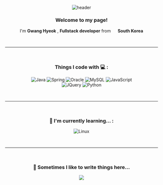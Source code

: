 <div align="center"> 
  
![header](https://capsule-render.vercel.app/api?type=waving&height=240&text=Hi%20there%20👋&fontAlign=75&fontAlignY=40&color=gradient)

</div>

<div align="center">

### Welcome to my page!   

I'm **Gwang Hyeok**
, **Fullstack developer**
from <img src="https://emojipedia-us.s3.dualstack.us-west-1.amazonaws.com/thumbs/120/joypixels/340/flag-south-korea_1f1f0-1f1f7.png" width="15" />
**South Korea**

</div>

<br>
<hr>
<br>

<div align="center">

  ### Things I code with :computer: :
  ![Java](https://img.shields.io/badge/java-%23ffa500.svg?style=for-the-badge&logo=java&logoColor=white)
  ![Spring](https://img.shields.io/badge/spring-%23D81159.svg?style=for-the-badge&logo=spring&logoColor=white)
  ![Oracle](https://img.shields.io/badge/Oracle-%2321838?style=for-the-badge&logo=oracle&logoColor=white) 
  ![MySQL](https://img.shields.io/badge/mysql-%238F2D56.svg?style=for-the-badge&logo=mysql&logoColor=white)
  ![JavaScript](https://img.shields.io/badge/javascript-%23e85a71.svg?style=for-the-badge&logo=javascript&logoColor=white) <br>
  ![JQuery](https://img.shields.io/badge/jQuery-%234ea1d3.svg?style=for-the-badge&logo=jQuery&logoColor=white)
  ![Python](https://img.shields.io/badge/Python-%233776AB.svg?style=for-the-badge&logo=Python&logoColor=white) <br>
  
  
</div>

<br>
<hr>
<br>

<div align="center">

  ### 🌱 I'm currently learning... :
  ![Linux](https://img.shields.io/badge/Linux-%23454552.svg?style=for-the-badge&logo=Linux&logoColor=white)

</div>

<br>
<hr>
<br>

<div align="center">

  ### 💬 Sometimes I like to write things here...
  <a href="https://blog.naver.com/blacksocks93/"><img src="https://img.shields.io/badge/-My%20Blog-17bf63?&style=for-the-badge&logo=blog&logoColor=black" /></a>

</div>

<!--
**BlackSocks1993/BlackSocks1993** is a ✨ _special_ ✨ repository because its `README.md` (this file) appears on your GitHub profile.

Here are some ideas to get you started:

- 🔭 I’m currently working on ...
- 🌱 I’m currently learning ...
- 👯 I’m looking to collaborate on ...
- 🤔 I’m looking for help with ...
- 💬 Ask me about ...
- 📫 How to reach me: ...
- 😄 Pronouns: ...
- ⚡ Fun fact: ...
-->
